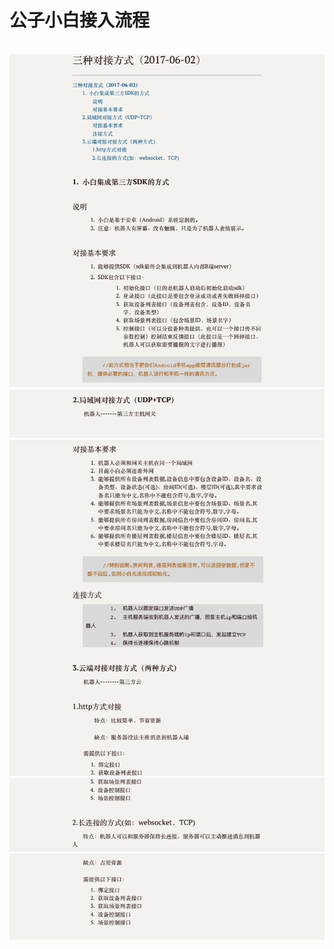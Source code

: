 # 公子小白接入流程
<br/>![Alt text](/assets/zh-cn/guidelines/gongzixiaobai/1-20171115214800.png)
<br/>![Alt text](/assets/zh-cn/guidelines/gongzixiaobai/2-20171115214948.png)
<br/>![Alt text](/assets/zh-cn/guidelines/gongzixiaobai/3-20171115215029.png)
<br/>![Alt text](/assets/zh-cn/guidelines/gongzixiaobai/4-20171115215215.png)
<br/>![Alt text](/assets/zh-cn/guidelines/gongzixiaobai/5-20171115215233.png)